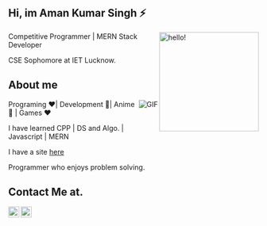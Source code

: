 ## Hi, im Aman Kumar Singh ⚡


<p>
  <img width="200" alt="hello!" align="right" src="https://giffiles.alphacoders.com/956/9562.gif">
</p>



Competitive Programmer | MERN Stack Developer

CSE Sophomore at IET Lucknow.

## About me

<img align="right" alt="GIF" src="https://media.giphy.com/media/836HiJc7pgzy8iNXCn/giphy.gif" />

Programing ❤️| Development 💙| Anime 💚 | Games ❤️

I have learned CPP | DS and Algo. | Javascript | MERN

I have a site [here](http://www.maskmanlucifer.live/)

Programmer who enjoys problem solving.


## Contact Me at.
<a href="https://www.linkedin.com/in/markamansingh/">
  <img align="left" alt="Aman's LinkdeIN" width="22px" src="https://cdn.jsdelivr.net/npm/simple-icons@v3/icons/linkedin.svg" />
</a>
<a href="https://www.instagram.com/maskman_lucifer/">
  <img align="left" alt="Aman's Instagram" width="22px" src="https://cdn.jsdelivr.net/npm/simple-icons@v3/icons/instagram.svg" />
</a>
